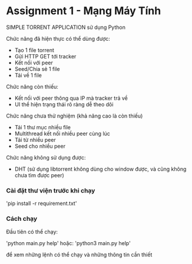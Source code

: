 # Assignment 1 - Mạng Máy Tính

SIMPLE TORRENT APPLICATION sử dụng Python

Chức năng đã hiện thực có thể dùng được:

- Tạo 1 file torrent
- Gửi HTTP GET tới tracker
- Kết nối với peer
- Seed/Chia sẻ 1 file
- Tải về 1 file

Chức năng còn thiếu:

- Kết nối với peer thông qua IP mà tracker trả về
- UI thể hiện trạng thái rõ ràng dễ theo dõi

Chức năng chưa thử nghiệm (khả năng cao là còn thiếu)

- Tải 1 thư mục nhiều file
- Multithread kết nối nhiều peer cùng lúc
- Tải từ nhiều peer
- Seed cho nhiều peer

Chức năng không sử dụng được:

- DHT (sử dụng libtorrent không dùng cho window được, và cũng không chưa tìm được peer)

### Cài đặt thư viện trước khi chạy

'pip install -r requirement.txt'

### Cách chạy

Đầu tiên có thể chạy:

'python main.py help'
hoặc:
'python3 main.py help'

để xem những lệnh có thể chạy và những thông tin cần thiết
